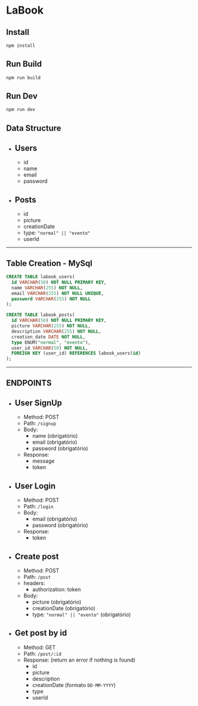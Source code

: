 # LaBook

## Install

```sh
npm install
```

## Run Build

```sh
npm run build
```

## Run Dev

```sh
npm run dev
```

## Data Structure  
  
* ## Users
  * id
  * name
  * email
  * password 

* ## Posts 
  * id
  * picture
  * creationDate
  * type: `"normal" || "evento"`
  * userId
   
---

## Table Creation - MySql

```sql
CREATE TABLE labook_users(
  id VARCHAR(50) NOT NULL PRIMARY KEY,
  name VARCHAR(255) NOT NULL,
  email VARCHAR(255) NOT NULL UNIQUE,
  password VARCHAR(255) NOT NULL
);
```
```sql
CREATE TABLE labook_posts(
  id VARCHAR(50) NOT NULL PRIMARY KEY,
  picture VARCHAR(255) NOT NULL,
  description VARCHAR(255) NOT NULL,
  creation_date DATE NOT NULL,
  type ENUM("normal", "evento"),
  user_id VARCHAR(50) NOT NULL,
  FOREIGN KEY (user_id) REFERENCES labook_users(id)
);
```
---

## ENDPOINTS 

* ## User SignUp
  * Method: POST
  * Path: `/signup`
  * Body:
    * name (obrigatório)
    * email (obrigatório)
    * password (obrigatório)
  * Response:
    * message
    * token

* ## User Login
  * Method: POST
  * Path: `/login`
  * Body:
    * email (obrigatório)
    * password (obrigatório)
  * Response:
    * token

* ## Create post
  * Method: POST
  * Path: `/post`
  * headers:
    * authorization: token
  * Body:
    * picture (obrigatório)
    * creationDate (obrigatório)
    * type: `"normal" || "evento"` (obrigatório)


* ## Get post by id
  * Method: GET
  * Path: `/post/:id`
  * Response: (return an error if nothing is found)
    * id
    * picture
    * description
    * creationDate (formato `DD-MM-YYYY`)
    * type
    * userId

